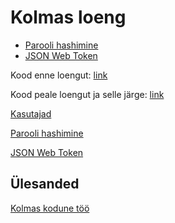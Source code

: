 # Kolmas loeng

-   [Parooli hashimine](/teemad/parooli_hashimine.md)
-   [JSON Web Token](/teemad/json_web_token.md)

Kood enne loengut: [link](https://github.com/mrttlu/programmeerimine2_2021_sygis/tree/a02f614643e7477963564cf0448dacabc25fb9f0)

Kood peale loengut ja selle järge: [link](https://github.com/mrttlu/programmeerimine2_2021_sygis/tree/532a16ce8adf28ac84fb0cf7046ec87539d6e068)

[Kasutajad](/teemad/kasutajad.md)

[Parooli hashimine](/teemad/parooli_hashimine.md)

[JSON Web Token](/teemad/json_web_token.md)

## Ülesanded

[Kolmas kodune töö](/harjutused/kodutoo3.md)
